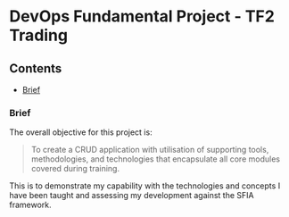 # DevOps Fundamental Project - TF2 Trading

## Contents

- [Brief](###Brief)

### Brief

The overall objective for this project is:

> To create a CRUD application with utilisation of supporting tools, methodologies, and technologies that encapsulate all core modules covered during training.

This is to demonstrate my capability with the technologies and concepts I have been taught and assessing my development against the SFIA framework. 
